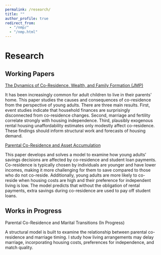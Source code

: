 ```yaml
---
permalink: /research/
title: ""
author_profile: true
redirect_from: 
  - "/nmp/"
  - "/nmp.html"
---
```


Research 
======

Working Papers
--------------

<a href="/files/sze_waiting_jmp.pdf" > The Dynamics of Co-Residence, Wealth, and Family Formation (JMP)</a>

It has been increasingly common for adult children to live in their parents' home. This paper studies the causes and consequences of co-residence from the perspective of young adults. There are three main results. First, event studies indicate that household finances are surprisingly disconnected from co-residence changes. Second, marriage and fertility correlate strongly with housing independence. Third, plausibly exogenous rental housing unaffordability estimates only modestly affect co-residence. These findings should inform structural work and forecasts of housing demand. 

<a href="/files/third-year-paper.pdf" > Parental Co-Residence and Asset Accumulation </a>

This paper develops and solves a model to examine how young adults’ savings decisions are affected by co-residence and student loan payments. Co-residence is typically chosen by individuals are younger and have lower incomes, making it more challenging for them to save compared to those who do not co-reside. Additionally, young adults are more likely to co-reside when housing costs are high and their preference for independent living is low. The model predicts that without the obligation of rental payments, extra savings during co-residence are used to pay off student loans. 

Works in Progress
----------------

Parental Co-Residence and Marital Transitions (In Progress)

A structural model is built to examine the relationship between parental co-residence and marriage timing. I study how living arrangements may delay marriage, incorporating housing costs, preferences for independence, and match quality.
